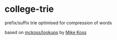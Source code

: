 # college-trie
prefix/suffix trie optimised for compression of words

based on [mckoss/lookups](https://github.com/mckoss/lookups) by [Mike Koss](https://github.com/mckoss)
